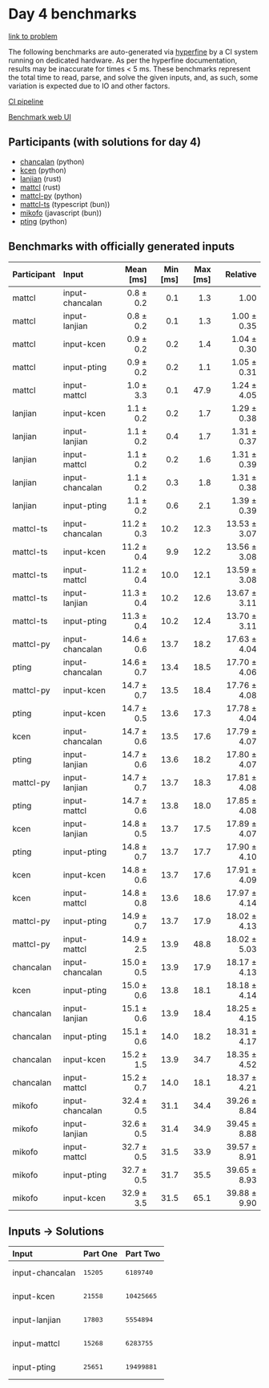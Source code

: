 # Day 4 benchmarks

[link to problem](https://adventofcode.com/2023/day/4)

The following benchmarks are auto-generated via
[hyperfine](https://github.com/sharkdp/hyperfine) by a CI system running on
dedicated hardware. As per the hyperfine documentation, results may be
inaccurate for times < 5 ms. These benchmarks represent the total time to read,
parse, and solve the given inputs, and, as such, some variation is expected due
to IO and other factors.

[CI pipeline](http://ci.papercode.net:8080/teams/main/pipelines/aoc2023)

[Benchmark web UI](https://aoc.ancalagon.black)


## Participants (with solutions for day 4)

- [chancalan](https://github.com/chancalan/aoc2023) (python)
- [kcen](https://github.com/kcen/aoc2023) (python)
- [lanjian](https://github.com/lanjian/aoc-2023) (rust)
- [mattcl](https://github.com/mattcl/aoc2023) (rust)
- [mattcl-py](https://github.com/mattcl/aoc2023-py) (python)
- [mattcl-ts](https://github.com/mattcl/aoc2023-js) (typescript (bun))
- [mikofo](https://github.com/mikofo/advent-of-code-2023) (javascript (bun))
- [pting](https://github.com/pting/aoc2023) (python)


## Benchmarks with officially generated inputs

| Participant | Input | Mean [ms] | Min [ms] | Max [ms] | Relative |
|:---|:---|---:|---:|---:|---:|
| mattcl | input-chancalan | 0.8 ± 0.2 | 0.1 | 1.3 | 1.00 |
| mattcl | input-lanjian | 0.8 ± 0.2 | 0.1 | 1.3 | 1.00 ± 0.35 |
| mattcl | input-kcen | 0.9 ± 0.2 | 0.2 | 1.4 | 1.04 ± 0.30 |
| mattcl | input-pting | 0.9 ± 0.2 | 0.2 | 1.1 | 1.05 ± 0.31 |
| mattcl | input-mattcl | 1.0 ± 3.3 | 0.1 | 47.9 | 1.24 ± 4.05 |
| lanjian | input-kcen | 1.1 ± 0.2 | 0.2 | 1.7 | 1.29 ± 0.38 |
| lanjian | input-lanjian | 1.1 ± 0.2 | 0.4 | 1.7 | 1.31 ± 0.37 |
| lanjian | input-mattcl | 1.1 ± 0.2 | 0.2 | 1.6 | 1.31 ± 0.39 |
| lanjian | input-chancalan | 1.1 ± 0.2 | 0.3 | 1.8 | 1.31 ± 0.38 |
| lanjian | input-pting | 1.1 ± 0.2 | 0.6 | 2.1 | 1.39 ± 0.39 |
| mattcl-ts | input-chancalan | 11.2 ± 0.3 | 10.2 | 12.3 | 13.53 ± 3.07 |
| mattcl-ts | input-kcen | 11.2 ± 0.4 | 9.9 | 12.2 | 13.56 ± 3.08 |
| mattcl-ts | input-mattcl | 11.2 ± 0.4 | 10.0 | 12.1 | 13.59 ± 3.08 |
| mattcl-ts | input-lanjian | 11.3 ± 0.4 | 10.2 | 12.6 | 13.67 ± 3.11 |
| mattcl-ts | input-pting | 11.3 ± 0.4 | 10.2 | 12.4 | 13.70 ± 3.11 |
| mattcl-py | input-chancalan | 14.6 ± 0.6 | 13.7 | 18.2 | 17.63 ± 4.04 |
| pting | input-chancalan | 14.6 ± 0.7 | 13.4 | 18.5 | 17.70 ± 4.06 |
| mattcl-py | input-kcen | 14.7 ± 0.7 | 13.5 | 18.4 | 17.76 ± 4.08 |
| pting | input-kcen | 14.7 ± 0.5 | 13.6 | 17.3 | 17.78 ± 4.04 |
| kcen | input-chancalan | 14.7 ± 0.6 | 13.5 | 17.6 | 17.79 ± 4.07 |
| pting | input-lanjian | 14.7 ± 0.6 | 13.6 | 18.2 | 17.80 ± 4.07 |
| mattcl-py | input-lanjian | 14.7 ± 0.7 | 13.7 | 18.3 | 17.81 ± 4.08 |
| pting | input-mattcl | 14.7 ± 0.6 | 13.8 | 18.0 | 17.85 ± 4.08 |
| kcen | input-lanjian | 14.8 ± 0.5 | 13.7 | 17.5 | 17.89 ± 4.07 |
| pting | input-pting | 14.8 ± 0.7 | 13.7 | 17.7 | 17.90 ± 4.10 |
| kcen | input-kcen | 14.8 ± 0.6 | 13.7 | 17.6 | 17.91 ± 4.09 |
| kcen | input-mattcl | 14.8 ± 0.8 | 13.6 | 18.6 | 17.97 ± 4.14 |
| mattcl-py | input-pting | 14.9 ± 0.7 | 13.7 | 17.9 | 18.02 ± 4.13 |
| mattcl-py | input-mattcl | 14.9 ± 2.5 | 13.9 | 48.8 | 18.02 ± 5.03 |
| chancalan | input-chancalan | 15.0 ± 0.5 | 13.9 | 17.9 | 18.17 ± 4.13 |
| kcen | input-pting | 15.0 ± 0.6 | 13.8 | 18.1 | 18.18 ± 4.14 |
| chancalan | input-lanjian | 15.1 ± 0.6 | 13.9 | 18.4 | 18.25 ± 4.15 |
| chancalan | input-pting | 15.1 ± 0.6 | 14.0 | 18.2 | 18.31 ± 4.17 |
| chancalan | input-kcen | 15.2 ± 1.5 | 13.9 | 34.7 | 18.35 ± 4.52 |
| chancalan | input-mattcl | 15.2 ± 0.7 | 14.0 | 18.1 | 18.37 ± 4.21 |
| mikofo | input-chancalan | 32.4 ± 0.5 | 31.1 | 34.4 | 39.26 ± 8.84 |
| mikofo | input-lanjian | 32.6 ± 0.5 | 31.4 | 34.9 | 39.45 ± 8.88 |
| mikofo | input-mattcl | 32.7 ± 0.5 | 31.5 | 33.9 | 39.57 ± 8.91 |
| mikofo | input-pting | 32.7 ± 0.5 | 31.7 | 35.5 | 39.65 ± 8.93 |
| mikofo | input-kcen | 32.9 ± 3.5 | 31.5 | 65.1 | 39.88 ± 9.90 |


## Inputs -> Solutions

| Input | Part One | Part Two |
|:---|:---|:---|
|input-chancalan|<pre>15205</pre>|<pre>6189740</pre>|
|input-kcen|<pre>21558</pre>|<pre>10425665</pre>|
|input-lanjian|<pre>17803</pre>|<pre>5554894</pre>|
|input-mattcl|<pre>15268</pre>|<pre>6283755</pre>|
|input-pting|<pre>25651</pre>|<pre>19499881</pre>|